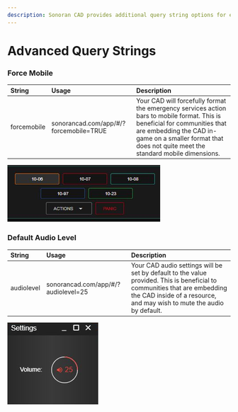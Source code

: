 ```yaml
---
description: Sonoran CAD provides additional query string options for embedded use!
---
```


# Advanced Query Strings

### Force Mobile

| String | Usage | Description |
| :--- | :--- | :--- |
| forcemobile | sonorancad.com/app/\#/?forcemobile=TRUE | Your CAD will forcefully format the emergency services action bars to mobile format. This is beneficial for communities that are embedding the CAD in-game on a smaller format that does not quite meet the standard mobile dimensions. |

![Sonoran CAD&apos;s &apos;forcemobile&apos; action bar](../../.gitbook/assets/mobile.png)

### Default Audio Level

| String | Usage | Description |
| :--- | :--- | :--- |
| audiolevel | sonorancad.com/app/\#/?audiolevel=25 | Your CAD audio settings will be set by default to the value provided. This is beneficial to communities that are embedding the CAD inside of a resource, and may wish to mute the audio by default. |

![Sonoran CAD&apos;s &apos;audiolevel&apos; query string result](../../.gitbook/assets/audio.png)



